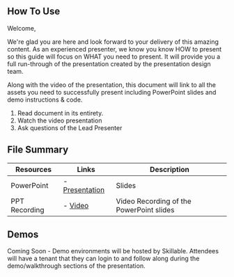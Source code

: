

## How To Use

Welcome,

We're glad you are here and look forward to your delivery of this amazing content. As an experienced presenter, we know you know HOW to present so this guide will focus on WHAT you need to present. It will provide you a full run-through of the presentation created by the presentation design team. 

Along with the video of the presentation, this document will link to all the assets you need to successfully present including PowerPoint slides and demo instructions &
code.

1.  Read document in its entirety.
2.  Watch the video presentation
3.  Ask questions of the Lead Presenter

## File Summary

| Resources          | Links                            | Description |
|-------------------|----------------------------------|-------------------|
| PowerPoint        | - [Presentation](https://aka.ms/AAs970k) | Slides |
| PPT Recording     | - [Video](https://aka.ms/AAs50nh)| Video Recording of the PowerPoint slides |



## Demos

Coming Soon - Demo environments will be hosted by Skillable.   Attendees will have a tenant that they can login to and follow along during the demo/walkthrough sections of the presentation. 
